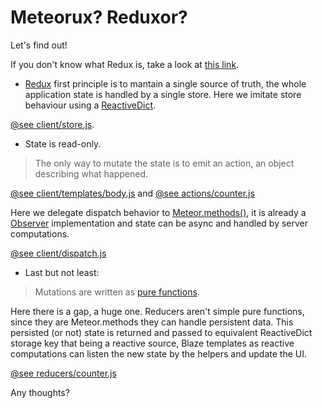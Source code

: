 # Meteorux? Reduxor?
Let's find out!

If you don't know what Redux is, take a look at [this link](http://rackt.github.io/redux/).

* [Redux](http://rackt.github.io/redux/) first principle is to mantain a single source of truth, the whole application state is handled by a single store.
Here we imitate store behaviour using a [ReactiveDict](https://atmospherejs.com/meteor/reactive-dict).

[@see client/store.js](client/store.js).

* State is read-only.

> The only way to mutate the state is to emit an action, an object describing what happened.

[@see client/templates/body.js](client/templates/body.js) and [@see actions/counter.js](actions/counter.js)

Here we delegate dispatch behavior to [Meteor.methods()](http://docs.meteor.com/#/full/meteor_methods), it is already a [Observer](https://en.wikipedia.org/wiki/Observer_pattern) implementation and state can be async and handled by server computations.

[@see client/dispatch.js](client/dispatch.js)

* Last but not least: 

> Mutations are written as [pure functions](https://en.wikipedia.org/wiki/Pure_function).

Here there is a gap, a huge one. Reducers aren't simple pure functions, since they are Meteor.methods they can handle persistent data. This persisted (or not) state is returned and passed to equivalent ReactiveDict storage key that being a reactive source, Blaze templates as reactive computations can listen the new state by the helpers and update the UI.

[@see reducers/counter.js](reducers/counter.js)

Any thoughts?
